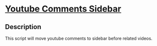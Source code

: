 # [Youtube Comments Sidebar](https://github.com/baturkacamak/user-scripts/tree/master/youtube-comments-sidebar)

## Description

This script will move youtube comments to sidebar before related videos.